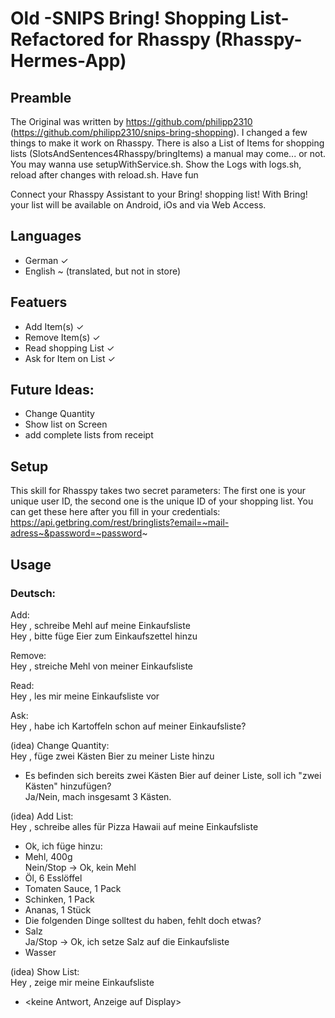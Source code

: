 # Old -SNIPS Bring! Shopping List- Refactored for Rhasspy (Rhasspy-Hermes-App)

## Preamble

The Original was written by https://github.com/philipp2310 (https://github.com/philipp2310/snips-bring-shopping). 
I changed a few things to make it work on Rhasspy.
There is also a List of Items for shopping lists (SlotsAndSentences4Rhasspy/bringItems) a manual may come... 
or not.
You may wanna use setupWithService.sh. Show the Logs with logs.sh, reload after changes with reload.sh.
Have fun

Connect your Rhasspy Assistant to your Bring! shopping list!
With Bring! your list will be available on Android, iOs and via Web Access.
## Languages
- German ✓
- English ~ (translated, but not in store)

## Featuers
- Add Item(s) ✓
- Remove Item(s) ✓
- Read shopping List ✓
- Ask for Item on List ✓

## Future Ideas:
- Change Quantity
- Show list on Screen
- add complete lists from receipt

## Setup
This skill for Rhasspy takes two secret parameters:
The first one is your unique user ID, the second one is the unique ID of your shopping list.
You can get these here after you fill in your credentials: https://api.getbring.com/rest/bringlists?email=~mail-adress~&password=~password~

## Usage
### Deutsch:

Add:  
Hey <Wakeword>, schreibe Mehl auf meine Einkaufsliste  
Hey <Wakeword>, bitte füge Eier zum Einkaufszettel hinzu  

Remove:  
Hey <Wakeword>, streiche Mehl von meiner Einkaufsliste  

Read:  
Hey <Wakeword>, les mir meine Einkaufsliste vor  

Ask:  
Hey <Wakeword>, habe ich Kartoffeln schon auf meiner Einkaufsliste?  

(idea) Change Quantity:  
Hey <Wakeword>, füge zwei Kästen Bier zu meiner Liste hinzu  
- Es befinden sich bereits zwei Kästen Bier auf deiner Liste, soll ich "zwei Kästen" hinzufügen?  
Ja/Nein, mach insgesamt 3 Kästen.  

(idea) Add List:  
Hey <Wakeword>, schreibe alles für Pizza Hawaii auf meine Einkaufsliste  
- Ok, ich füge hinzu:
- Mehl, 400g  
Nein/Stop -> Ok, kein Mehl  
- Öl, 6 Esslöffel
- Tomaten Sauce, 1 Pack
- Schinken, 1 Pack
- Ananas, 1 Stück
- Die folgenden Dinge solltest du haben, fehlt doch etwas?
- Salz  
Ja/Stop -> Ok, ich setze Salz auf die Einkaufsliste  
- Wasser

(idea) Show List:  
Hey <Wakeword>, zeige mir meine Einkaufsliste  
- <keine Antwort, Anzeige auf Display>  
